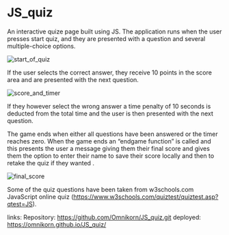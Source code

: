 # JS_quiz
An interactive quize page built using JS.
The application runs when the user presses start quiz, and they are presented with a question and several multiple-choice options. 

![start_of_quiz](https://user-images.githubusercontent.com/75341811/111068471-c0e8c680-84c0-11eb-8bc4-158256c0fa82.png)

If the user selects the correct answer, they receive 10 points in the score area and are presented with the next question. 

![score_and_timer](https://user-images.githubusercontent.com/75341811/111068523-fc839080-84c0-11eb-8036-cad248b05254.png)

If they however select the wrong answer a time penalty of 10 seconds is deducted from the total time and the user is then presented with the next question. 

The game ends when either all questions have been answered or the timer reaches zero. 
When the game ends an “endgame function” is called and this presents the user a message giving them their final score and gives them the option to enter their name to save their score locally and then to retake the quiz if they wanted .

![final_score](https://user-images.githubusercontent.com/75341811/111068565-2937a800-84c1-11eb-8c70-d8a99de981be.png)

Some of the quiz questions have been taken from w3schools.com JavaScript online quiz (https://www.w3schools.com/quiztest/quiztest.asp?qtest=JS).


links:
Repository: https://github.com/Omnikorn/JS_quiz.git
deployed: https://omnikorn.github.io/JS_quiz/